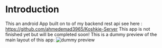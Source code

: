 # Introduction

This an android App built on to of my backend rest api see here : https://github.com/ahmedemad3965/Koshkie-Server
This app is not finished yet but will be completed soon!
This is a dummy preview of the main layout of this app:
![dummy preview](https://imgur.com/a/JYUXmJf)
